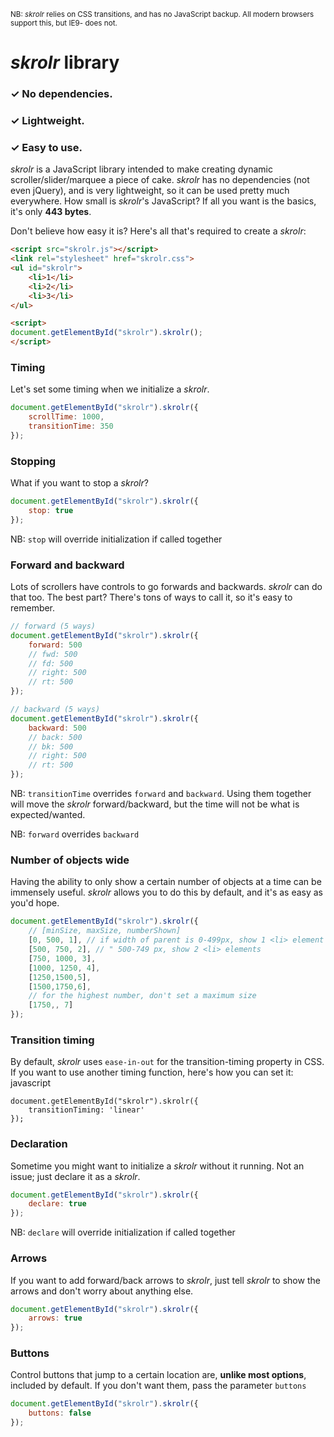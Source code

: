 <sub><super>NB: *skrolr* relies on CSS transitions, and has no JavaScript backup. All modern browsers support this, but IE9- does not.</super></sub>

*skrolr* library
===

### &#x2713; No dependencies.
### &#x2713; Lightweight.
### &#x2713; Easy to use.

*skrolr* is a JavaScript library intended to make creating dynamic scroller/slider/marquee a piece of cake. *skrolr* has no dependencies (not even jQuery), and is very lightweight, so it can be used pretty much everywhere. How small is *skrolr*'s JavaScript? If all you want is the basics, it's only **443 bytes**.

Don't believe how easy it is? Here's all that's required to create a *skrolr*:

```html
<script src="skrolr.js"></script>
<link rel="stylesheet" href="skrolr.css">
<ul id="skrolr">
	<li>1</li>
	<li>2</li>
	<li>3</li>
</ul>

<script>
document.getElementById("skrolr").skrolr();
</script>
```

### Timing

Let's set some timing when we initialize a *skrolr*.

```javascript
document.getElementById("skrolr").skrolr({
	scrollTime: 1000,
	transitionTime: 350
});
```

### Stopping

What if you want to stop a *skrolr*?

```javascript
document.getElementById("skrolr").skrolr({
	stop: true
});
```

NB: `stop` will override initialization if called together

### Forward and backward

Lots of scrollers have controls to go forwards and backwards. *skrolr* can do that too. The best part? There's tons of ways to call it, so it's easy to remember.

```javascript
// forward (5 ways)
document.getElementById("skrolr").skrolr({
	forward: 500
	// fwd: 500
	// fd: 500
	// right: 500
	// rt: 500
});
```
```javascript
// backward (5 ways)
document.getElementById("skrolr").skrolr({
	backward: 500
	// back: 500
	// bk: 500
	// right: 500
	// rt: 500
});
```

NB: `transitionTime` overrides `forward` and `backward`. Using them together will move the *skrolr* forward/backward, but the time will not be what is expected/wanted.

NB: `forward` overrides `backward`

### Number of objects wide

Having the ability to only show a certain number of objects at a time can be immensely useful. *skrolr* allows you to do this by default, and it's as easy as you'd hope.

```javascript
document.getElementById("skrolr").skrolr({
	// [minSize, maxSize, numberShown]
	[0, 500, 1], // if width of parent is 0-499px, show 1 <li> element
	[500, 750, 2], // " 500-749 px, show 2 <li> elements
	[750, 1000, 3],
	[1000, 1250, 4],
	[1250,1500,5],
	[1500,1750,6],
	// for the highest number, don't set a maximum size
	[1750,, 7]
});
```

### Transition timing

By default, *skrolr* uses `ease-in-out` for the transition-timing property in CSS. If you want to use another timing function, here's how you can set it:
javascript
```
document.getElementById("skrolr").skrolr({
	transitionTiming: 'linear'
});
```

### Declaration

Sometime you might want to initialize a *skrolr* without it running. Not an issue; just declare it as a *skrolr*.

```javascript
document.getElementById("skrolr").skrolr({
	declare: true
});
```

NB: `declare` will override initialization if called together

### Arrows

If you want to add forward/back arrows to *skrolr*, just tell *skrolr* to show the arrows and don't worry about anything else.

```javascript
document.getElementById("skrolr").skrolr({
	arrows: true
});
```

### Buttons

Control buttons that jump to a certain location are, **unlike most options**, included by default. If you don't want them, pass the parameter `buttons`

```javascript
document.getElementById("skrolr").skrolr({
	buttons: false
});
```
